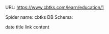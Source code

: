 URL: https://www.cbtks.com/learn/education/1

Spider name: cbtks
DB Schema:

date
title
link
content
